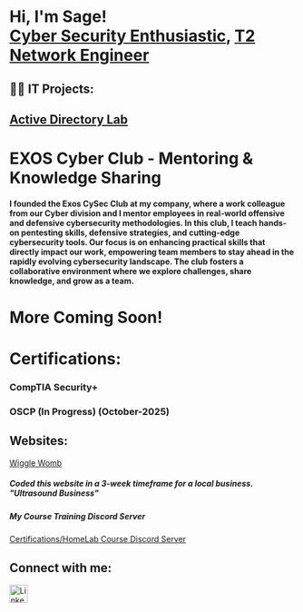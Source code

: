 <h1>Hi, I'm Sage! <br/><a href="https://github.com/sgetts/SageGettsPortfolio">Cyber Security Enthusiastic</a>, <a href="https://www.linkedin.com/in/sagegetts/">T2 Network Engineer</a></h1>

<h2>👨‍💻 IT Projects:</h2>

<h2> <a href="https://github.com/sgetts/ADLab">Active Directory Lab</a> </h2>

<h1>EXOS Cyber Club - Mentoring & Knowledge Sharing</h1>
<h4>I founded the Exos CySec Club at my company, where a work colleague from our Cyber division and I mentor employees in real-world offensive and defensive cybersecurity methodologies. In this club, I teach hands-on pentesting skills, defensive strategies, and cutting-edge cybersecurity tools. Our focus is on enhancing practical skills that directly impact our work, empowering team members to stay ahead in the rapidly evolving cybersecurity landscape. The club fosters a collaborative environment where we explore challenges, share knowledge, and grow as a team.</h4>


<h1>More Coming Soon!</h1>

<h1>Certifications:</h1>
<h3>CompTIA Security+</h3>
<h3>OSCP (In Progress) (October-2025)</h3>
<!--
- <b>Project 1</b>
  - [Link to Project Repo](Link)
- <b>Project 2</b>
  - [Link to Project Repo](Link) <b><i>(Additonal Details)</b></i>
- <b>Project 3</b>
  - [Link to Project Repo](Link)
  - [Link to Project Repo]
  - [Active Directory Bulk User Creation](Link)
  - [Link to Project Repo](Link)
- <b>Project 4</b>
  - [Link to Project Repo]
  - [Link to Project Repo](s)
  - [Link to Project Repo](s)
- <b>Project 5</b>
  - [Link to Project Repo](s)
-->

<h2>Websites:</h2>
<a href="https://www.wigglewomb.com/">Wiggle Womb</a>
<h5>Coded this website in a 3-week timeframe for a local business. "Ultrasound Business"</h5>

<h5>My Course Training Discord Server</h5>
<a href="https://discord.gg/kxErEsjvHE" title="Discord Server">Certifications/HomeLab Course Discord Server</a>


<h2>Connect with me:</h2>

<a href="https://www.linkedin.com/in/sagegetts/" target="_blank" rel="noopener noreferrer">
    <img src="https://cdn-icons-png.flaticon.com/512/174/174857.png" alt="LinkedIn" style="width: 32px; height: 32px;">
</a>


<!--

Future Ideas:

- 🔭 I’m currently working on ...
- 🌱 I’m currently learning ...
- 👯 I’m looking to collaborate on ...
- 🤔 I’m looking for help with ...
- 💬 Ask me about ...
- 📫 How to reach me: ...
- 😄 Pronouns: ...
- ⚡ Fun fact: ...
-->
